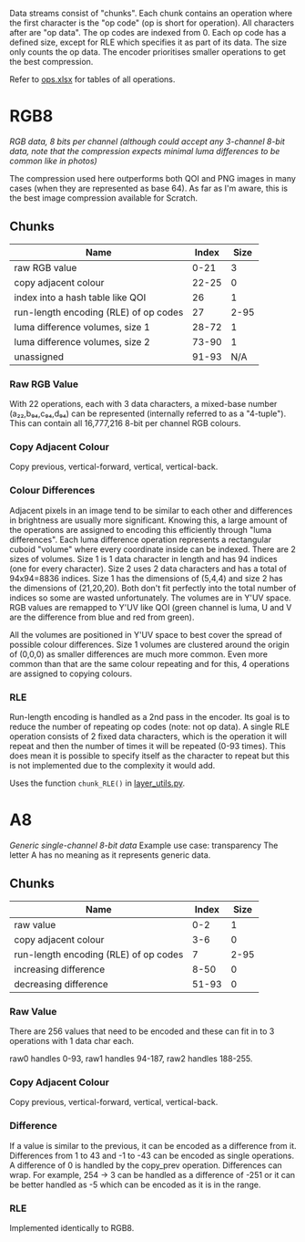 Data streams consist of "chunks". Each chunk contains an operation where the first character is the "op code" (op is short for operation). All characters after are "op data". The op codes are indexed from 0. Each op code has a defined size, except for RLE which specifies it as part of its data. The size only counts the op data. The encoder prioritises smaller operations to get the best compression.

Refer to [ops.xlsx](ops.xlsx) for tables of all operations.

# RGB8
*RGB data, 8 bits per channel*
*(although could accept any 3-channel 8-bit data, note that the compression expects minimal luma differences to be common like in photos)*

The compression used here outperforms both QOI and PNG images in many cases (when they are represented as base 64). As far as I'm aware, this is the best image compression available for Scratch. 

## Chunks
Name | Index | Size
--- | --- | ---
raw RGB value | 0-21 | 3
copy adjacent colour | 22-25 | 0
index into a hash table like QOI | 26 | 1
run-length encoding (RLE) of op codes | 27 | 2-95
luma difference volumes, size 1 | 28-72 | 1
luma difference volumes, size 2 | 73-90 | 1
unassigned | 91-93 | N/A

### Raw RGB Value
With 22 operations, each with 3 data characters, a mixed-base number (a₂₂,b₉₄,c₉₄,d₉₄) can be represented (internally referred to as a "4-tuple"). This can contain all 16,777,216 8-bit per channel RGB colours. 

### Copy Adjacent Colour
Copy previous, vertical-forward, vertical, vertical-back.

### Colour Differences
Adjacent pixels in an image tend to be similar to each other and differences in brightness are usually more significant. Knowing this, a large amount of the operations are assigned to encoding this efficiently through "luma differences". Each luma difference operation represents a rectangular cuboid "volume" where every coordinate inside can be indexed. There are 2 sizes of volumes. Size 1 is 1 data character in length and has 94 indices (one for every character). Size 2 uses 2 data characters and has a total of 94x94=8836 indices. Size 1 has the dimensions of (5,4,4) and size 2 has the dimensions of (21,20,20). Both don't fit perfectly into the total number of indices so some are wasted unfortunately. The volumes are in Y'UV space. RGB values are remapped to Y'UV like QOI (green channel is luma, U and V are the difference from blue and red from green). 

All the volumes are positioned in Y'UV space to best cover the spread of possible colour differences. Size 1 volumes are clustered around the origin of (0,0,0) as smaller differences are much more common. Even more common than that are the same colour repeating and for this, 4 operations are assigned to copying colours.

### RLE
Run-length encoding is handled as a 2nd pass in the encoder. Its goal is to reduce the number of repeating op codes (note: not op data). A single RLE operation consists of 2 fixed data characters, which is the operation it will repeat and then the number of times it will be repeated (0-93 times). This does mean it is possible to specify itself as the character to repeat but this is not implemented due to the complexity it would add.

Uses the function `chunk_RLE()` in [layer_utils.py](layer_utils.py).


# A8
*Generic single-channel 8-bit data*
Example use case: transparency
The letter A has no meaning as it represents generic data.

## Chunks
Name | Index | Size
--- | --- | ---
raw value | 0-2 | 1
copy adjacent colour | 3-6 | 0
run-length encoding (RLE) of op codes | 7 | 2-95
increasing difference | 8-50 | 0
decreasing difference | 51-93 | 0

### Raw Value
There are 256 values that need to be encoded and these can fit in to 3 operations with 1 data char each. 

raw0 handles 0-93, raw1 handles 94-187, raw2 handles 188-255.

### Copy Adjacent Colour
Copy previous, vertical-forward, vertical, vertical-back.

### Difference
If a value is similar to the previous, it can be encoded as a difference from it. Differences from 1 to 43 and -1 to -43 can be encoded as single operations. A difference of 0 is handled by the copy_prev operation. Differences can wrap. For example, 254 -> 3 can be handled as a difference of -251 or it can be better handled as -5 which can be encoded as it is in the range.

### RLE
Implemented identically to RGB8. 
